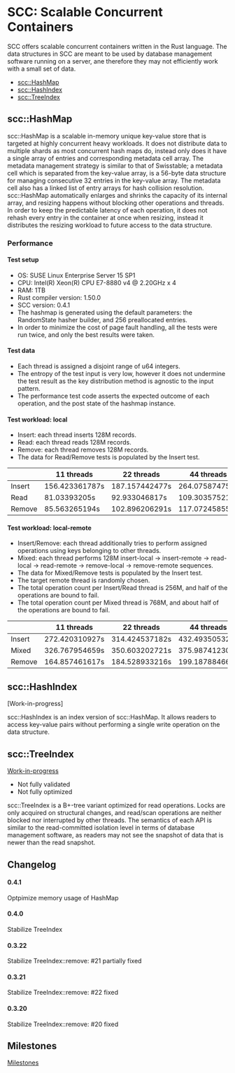 # SCC: Scalable Concurrent Containers

SCC offers scalable concurrent containers written in the Rust language. The data structures in SCC are meant to be used by database management software running on a server, ane therefore they may not efficiently work with a small set of data.

- [scc::HashMap](#hashmap)
- [scc::HashIndex](#hashindex)
- [scc::TreeIndex](#treeindex)

## scc::HashMap <a name="hashmap"></a>

scc::HashMap is a scalable in-memory unique key-value store that is targeted at highly concurrent heavy workloads. It does not distribute data to multiple shards as most concurrent hash maps do, instead only does it have a single array of entries and corresponding metadata cell array. The metadata management strategy is similar to that of Swisstable; a metadata cell which is separated from the key-value array, is a 56-byte data structure for managing consecutive 32 entries in the key-value array. The metadata cell also has a linked list of entry arrays for hash collision resolution. scc::HashMap automatically enlarges and shrinks the capacity of its internal array, and resizing happens without blocking other operations and threads. In order to keep the predictable latency of each operation, it does not rehash every entry in the container at once when resizing, instead it distributes the resizing workload to future access to the data structure.

### Performance

#### Test setup
- OS: SUSE Linux Enterprise Server 15 SP1
- CPU: Intel(R) Xeon(R) CPU E7-8880 v4 @ 2.20GHz x 4
- RAM: 1TB
- Rust compiler version: 1.50.0
- SCC version: 0.4.1
- The hashmap is generated using the default parameters: the RandomState hasher builder, and 256 preallocated entries.
- In order to minimize the cost of page fault handling, all the tests were run twice, and only the best results were taken.

#### Test data
- Each thread is assigned a disjoint range of u64 integers.
- The entropy of the test input is very low, however it does not undermine the test result as the key distribution method is agnostic to the input pattern.
- The performance test code asserts the expected outcome of each operation, and the post state of the hashmap instance.

#### Test workload: local
- Insert: each thread inserts 128M records.
- Read: each thread reads 128M records.
- Remove: each thread removes 128M records.
- The data for Read/Remove tests is populated by the Insert test.

|        | 11 threads     | 22 threads     | 44 threads     | 88 threads     |
|--------|----------------|----------------|----------------|----------------|
| Insert | 156.423361787s | 187.157442477s | 264.075874751s | 463.032489985s |
| Read   | 81.03393205s   | 92.933046817s  | 109.303575217s | 137.802145824s |
| Remove | 85.563265194s  | 102.896206291s | 117.072458551s | 167.450069665s |

#### Test workload: local-remote
- Insert/Remove: each thread additionally tries to perform assigned operations using keys belonging to other threads.
- Mixed: each thread performs 128M insert-local -> insert-remote -> read-local -> read-remote -> remove-local -> remove-remote sequences.
- The data for Mixed/Remove tests is populated by the Insert test.
- The target remote thread is randomly chosen.
- The total operation count per Insert/Read thread is 256M, and half of the operations are bound to fail.
- The total operation count per Mixed thread is 768M, and about half of the operations are bound to fail.

|        | 11 threads     | 22 threads     | 44 threads     | 88 threads     |
|--------|----------------|----------------|----------------|----------------|
| Insert | 272.420310927s | 314.424537182s | 432.493505328s | 772.267595819s |
| Mixed  | 326.767954659s | 350.603202721s | 375.987412301s | 433.899012681s |
| Remove | 164.857461617s | 184.528933216s | 199.187884668s | 250.735616868s |

## scc::HashIndex <a name="hashindex"></a>

[Work-in-progress]

scc::HashIndex is an index version of scc::HashMap. It allows readers to access key-value pairs without performing a single write operation on the data structure.

## scc::TreeIndex <a name="treeindex"></a>

[Work-in-progress](##milestones)
- Not fully validated
- Not fully optimized

scc::TreeIndex is a B+-tree variant optimized for read operations. Locks are only acquired on structural changes, and read/scan operations are neither blocked nor interrupted by other threads. The semantics of each API is similar to the read-committed isolation level in terms of database management software, as readers may not see the snapshot of data that is newer than the read snapshot.

## Changelog

#### 0.4.1
Optpimize memory usage of HashMap
#### 0.4.0
Stabilize TreeIndex
#### 0.3.22
Stabilize TreeIndex::remove: #21 partially fixed
#### 0.3.21
Stabilize TreeIndex::remove: #22 fixed
#### 0.3.20
Stabilize TreeIndex::remove: #20 fixed

## Milestones <a name="milestones"></a>

[Milestones](https://github.com/wvwwvwwv/scc/milestones)